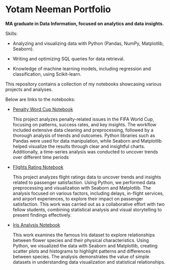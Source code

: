 # Yotam Neeman Portfolio
**MA graduate in Data Information, focused on analytics and data insights.**

Skills:

* Analyzing and visualizing data with Python (Pandas, NumPy, Matplotlib, Seaborn).

* Writing and optimizing SQL queries for data retrieval.

* Knowledge of machine learning models, including regression and classification, using Scikit-learn.



This repository contains a collection of my notebooks showcasing various projects and analyses.

Below are links to the notebooks:

- [Penalty Word Cup Notebook](penalty_word_cup%20(1).ipynb)

  This project analyzes penalty-related issues in the FIFA World Cup, focusing on patterns, success rates, and key insights. The workflow included extensive data cleaning and preprocessing, followed by a thorough analysis of trends and outcomes.
Python libraries such as Pandas were used for data manipulation, while Seaborn and Matplotlib helped visualize the results through clear and insightful charts. Additionally, a time-series analysis was conducted to uncover trends over different time periods 

- [Flights Rating Notebook](Ex3_Visualization.ipynb)

  This project analyzes flight ratings data to uncover trends and insights related to passenger satisfaction. Using Python, we performed data preprocessing and visualization with Seaborn and Matplotlib. The analysis focused on various factors, including delays, in-flight services, and airport experiences, to explore their impact on passenger satisfaction.
This work was carried out as a collaborative effort with two fellow students, combining statistical analysis and visual storytelling to present findings effectively.

- [Iris Analysis Notebook](iris_YN.ipynb)

  This work examines the famous Iris dataset to explore relationships between flower species and their physical characteristics. Using Python, we visualized the data with Seaborn and Matplotlib, creating scatter plots and histograms to highlight patterns and differences between species. The analysis demonstrates the value of simple datasets in understanding data visualization and statistical relationships.



